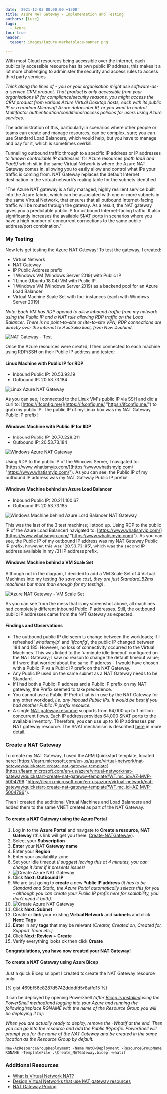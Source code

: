 ```yaml
---
date: '2021-12-03 00:00:00 +1300'
title: Azure NAT Gateway - Implementation and Testing
authors: [Luke]
tags:
  - Azure
toc: true
header:
  teaser: images/iazure-marketplace-banner.png

---
```


With most Cloud resources being accessible over the internet, each publically accessible resource has its own public IP address, this makes it a lot more challenging to administer the security and access rules to access third party services.

_Think along the lines of - you or your organisation might use software-as-a-service CRM product. That product is only accessible from your organisations IP for compliance/security reasons, you might access the CRM product from various Azure Virtual Desktop hosts, each with its public IP or a random Microsoft Azure datacenter IP, or you want to control Multifactor authentication/conditional access policies for users using Azure services_.

The administration of this, particularly in scenarios where other people or teams can create and manage resources, can be complex, sure; you can use Standard Load Balancers, which would help, but you have to manage and pay for it, which is sometimes overkill.

Tunnelling outbound traffic through to a specific IP address or IP addresses to _'known controllable IP addresses_' for Azure resources _(both IaaS and PaaS)_ which sit in the same Virtual Network is where the Azure NAT Gateway comes in, allowing you to easily allow and control what IPs your traffic is coming from. NAT Gateway replaces the default Internet destination in the virtual network’s routing table for the subnets identified

"The Azure NAT gateway is a fully managed, highly resilient service built into the Azure fabric, which can be associated with one or more subnets in the same Virtual Network, that ensures that all outbound Internet-facing traffic will be routed through the gateway. As a result, the NAT gateway gives you a predictable public IP for outbound Internet-facing traffic. It also significantly increases the available [SNAT ports](https://learn.microsoft.com/en-us/azure/app-service/troubleshoot-intermittent-outbound-connection-errors?WT.mc_id=AZ-MVP-5004796) in scenarios where you have a high number of concurrent connections to the same public address/port combination."

### My Testing

Now lets get testing the Azure NAT Gateway! To test the gateway, I created:

* Virtual Network
* NAT Gateway
* IP Public Address prefix
* 1 Windows VM (Windows Server 2019) with Public IP
* 1 Linux (Ubuntu 18.04) VM with Public IP
* 1 Windows VM (Windows Server 2019) as a backend pool for an Azure Load Balancer
* Virtual Machine Scale Set with four instances (each with Windows Server 2019)

_Note: Each VM has RDP opened to allow inbound traffic from my network using the Public IP and a NAT rule allowing RDP traffic on the Load Balancer. There is no point-to-site or site-to-site VPN; RDP connections are directly over the internet to Australia East, from New Zealand._

![NAT Gateway - Test](/uploads/natgw_test.png "NAT Gateway - Test")

Once the Azure resources were created, I then connected to each machine using RDP/SSH on their Public IP address and tested:

#### Linux Machine with Public IP for RDP

* Inbound Public IP: 20.53.92.19
* Outbound IP: 20.53.73.184

![Linux Azure NAT Gateway](/uploads/linux_ubuntu_nat_test.png "Linux Azure NAT Gateway")

As you can see, I connected to the Linux VM's public IP via SSH and did a curl to: [https://ifconfig.me/](https://ifconfig.me/ "https://ifconfig.me/") to grab my public IP. The public IP of my Linux box was my NAT Gateway Public IP prefix!

#### Windows Machine with Public IP for RDP

* Inbound Public IP: 20.70.228.211
* Outbound IP: 20.53.73.184

![Windows Azure NAT Gateway](/uploads/window_nat_test.png "Windows Azure NAT Gateway")

Using RDP to the public IP of the Windows Server, I navigated to: [https://www.whatismyip.com/](https://www.whatismyip.com/ "https://www.whatismyip.com/"). As you can see, the Public IP of my outbound IP address was my NAT Gateway Public IP prefix!

#### Windows Machine behind an Azure Load Balancer

* Inbound Public IP: 20.211.100.67
* Outbound IP: 20.53.73.185

![Windows Machine behind Azure Load Balancer NAT Gateway](/uploads/windows_nat_test_loadbalancer.png "Windows Machine behind Azure Load Balancer NAT Gateway")

This was the last of the 3 test machines; I stood up. Using RDP to the public IP of the Azure Load BalancerI navigated to: [https://www.whatismyip.com/](https://www.whatismyip.com/ "https://www.whatismyip.com/"). As you can see, the Public IP of my outbound IP address was my NAT Gateway Public IP prefix; however, this was '20.53.73.18**5**', which was the second IP address available in my /31 IP address prefix.

#### Windows Machine behind a VM Scale Set

Although not in the diagram, I decided to add a VM Scale Set of 4 Virtual Machines into my testing _(to save on cost, they are just Standard_B2ms machines but more than enough for my testing)_.

![Azure NAT Gateway - VM Scale Set](/uploads/vmss_nat_test.png "Azure NAT Gateway - VM Scale Set")

As you can see from the mess that is my screenshot above, all machines had completely different inbound Public IP addresses. Still, the outbound public IP addresses came from the NAT Gateway as expected.

#### Findings and Observations

* The outbound public IP did seem to change between the workloads; if I refreshed '_whatismyip_' and '_ifconfig_', the public IP changed between 184 and 185. However, no loss of connectivity occurred to the Virtual Machines. This was linked to the '4-minute idle timeout' configured on the NAT Gateway; I saw no reason to change the default timeout value; if I were that worried about the same IP address - I would have chosen with a Public IP vs a Public IP prefix on the NAT Gateway.
* Any Public IP used on the same subnet as a NAT Gateway needs to be Standard.
* If I had both a Public IP address and a Public IP prefix on my NAT gateway, the Prefix seemed to take precedence.
* You cannot use a Public IP Prefix that is in use by the NAT Gateway for any other workload, _i.e. any inbound Public IPs. It would be best if you had another Public IP prefix resource._
* A single [NAT gateway resource](https://learn.microsoft.com/en-us/azure/virtual-network/nat-gateway/nat-gateway-resource?WT.mc_id=AZ-MVP-5004796) supports from 64,000 up to 1 million concurrent flows. Each IP address provides 64,000 SNAT ports to the available inventory. Therefore, you can use up to 16 IP addresses per NAT gateway resource. The SNAT mechanism is described [here](https://learn.microsoft.com/en-us/azure/virtual-network/nat-gateway/nat-gateway-resource?WT.mc_id=AZ-MVP-5004796#source-network-address-translation) in more detail.

### Create a NAT Gateway

To create my NAT Gateway, I used the ARM Quickstart template, located here: [https://learn.microsoft.com/en-us/azure/virtual-network/nat-gateway/quickstart-create-nat-gateway-template](https://learn.microsoft.com/en-us/azure/virtual-network/nat-gateway/quickstart-create-nat-gateway-template?WT.mc_id=AZ-MVP-5004796 "https://learn.microsoft.com/en-us/azure/virtual-network/nat-gateway/quickstart-create-nat-gateway-template?WT.mc_id=AZ-MVP-5004796").

Then I created the additional Virtual Machines and Load Balancers and added them to the same VNET created as part of the NAT Gateway.

#### **To create a NAT Gateway using the Azure Portal**

 1. Log in to the **Azure Portal** and navigate to **Create a resource**, **NAT Gateway** (this link will get you there: [Create-NATGateway](https://portal.azure.com/#create/Microsoft.Template/uri/https%3A%2F%2Fraw.githubusercontent.com%2FAzure%2Fazure-quickstart-templates%2Fmaster%2Fquickstarts%2Fmicrosoft.network%2Fnat-gateway-1-vm%2Fazuredeploy.json "Create network address translation (NAT) gateway")).
 2. Select your **Subscription**
 3. **Enter** your NAT **Gateway name**
 4. Enter your **Region**
 5. Enter your availability zone
 6. Set your idle timeout _(I suggest leaving this at 4 minutes, you can change it later if it presents issues)_
 7. ![Create Azure NAT Gateway](/uploads/create_natgateway1.png "Create Azure NAT Gateway")
 8. Click **Next: Outbound IP**
 9. We are just going to **create** a new **Public IP address** (_it has to be Standard and Static, the Azure Portal automatically selects this for you - although you can create your Public IP prefix here for scalability, you don't need it both)_.
10. ![Create Azure NAT Gateway](/uploads/create_natgateway2.png "Create Azure NAT Gateway")
11. Click **Next: Subnet**
12. Create or **link** your existing **Virtual Network** and **subnets** and click **Next: Tags**
13. **Enter** in any **tags** that may be relevant _(Creator, Created on, Created for, Support Team etc.)_
14. Click **Next: Review  + Create**
15. Verify everything looks ok then click **Create**

**Congratulations, you have now created your NAT Gateway!**

#### **To create a NAT Gateway using Azure Bicep**

Just a quick Bicep snippet I created to create the NAT Gateway resource only:

{% gist 469bf56e8287d5742ddddfd5c8affd15 %}

It can be deployed by opening PowerShell _(after_ [_Bicep is installed_](https://learn.microsoft.com/en-us/azure/azure-resource-manager/bicep/install?WT.mc_id=AZ-MVP-5004796#windows "Install Bicep tools")_using the PowerShell method)_and logging into your Azure and running the following_(replace RGNAME with the name of the Resource Group you will be deploying it to)_:

_When you are actually ready to deploy, remove the -Whatif at the end. Then you can go into the resource and add the Public IP/prefix. PowerShell will prompt you for the name of the NAT Gateway and be created in the same location as the Resource Group by default._

    New-AzResourceGroupDeployment -Name NatGwDeployment -ResourceGroupName RGNAME -TemplateFile .\Create_NATGateway.bicep -whatif

### Additional Resources

* [What is Virtual Network NAT?](https://learn.microsoft.com/en-us/azure/virtual-network/nat-gateway/nat-overview?WT.mc_id=AZ-MVP-5004796)
* [Design Virtual Networks that use NAT gateway resources](https://learn.microsoft.com/en-us/azure/virtual-network/nat-gateway/nat-gateway-resource?WT.mc_id=AZ-MVP-5004796)
* [NAT Gateway Pricing](https://azure.microsoft.com/en-us/pricing/details/virtual-network/?WT.mc_id=AZ-MVP-5004796#pricing "Azure NAT Gateway Pricing")
